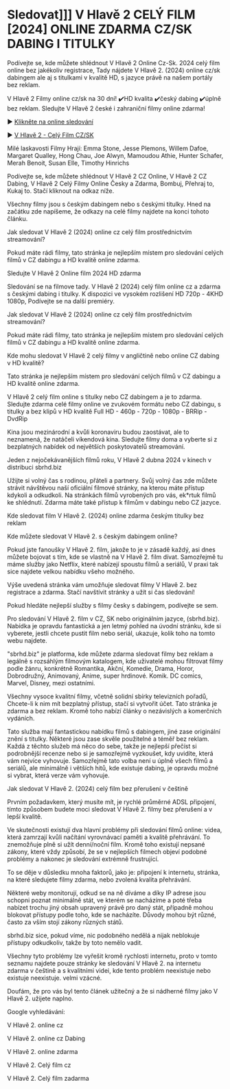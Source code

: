 # Sledovat]]] V Hlavě 2 CELÝ FILM [2024] ONLINE ZDARMA CZ/SK DABING I TITULKY

Podívejte se, kde můžete shlédnout V Hlavě 2 Online Cz-Sk. 2024 celý film online bez jakékoliv registrace, Tady nájdete V Hlavě 2. (2024) online cz/sk dabingem ale aj s titulkami v kvalitě HD, s jazyce právě na našem portály bez reklam.

V Hlavě 2 Filmy online cz/sk na 30 dní! ✔️HD kvalita ✔️český dabing ✔️úplně bez reklam. Sledujte V Hlavě 2 české i zahraniční filmy online zdarma!

► [Klikněte na online sledování](https://sbrhd.biz/cs/movie/1022789)

► [V Hlavě 2 - Celý Film CZ/SK](https://sbrhd.biz/cs/movie/1022789)


Milé laskavosti Filmy Hrají: Emma Stone, Jesse Plemons, Willem Dafoe, Margaret Qualley, Hong Chau, Joe Alwyn, Mamoudou Athie, Hunter Schafer, Merah Benoit, Susan Elle, Timothy Hinrichs

Podívejte se, kde můžete shlédnout V Hlavě 2 CZ Online, V Hlavě 2 CZ Dabing, V Hlavě 2 Celý Filmy Online Česky a Zdarma, Bombuj, Přehraj to, Kukaj to. Stačí kliknout na odkaz níže.

Všechny filmy jsou s českým dabingem nebo s českými titulky. Hned na začátku zde napíšeme, že odkazy na celé filmy najdete na konci tohoto článku.


Jak sledovat V Hlavě 2 (2024) online cz celý film prostřednictvím streamování?

Pokud máte rádi filmy, tato stránka je nejlepším místem pro sledování celých filmů v CZ dabingu a HD kvalitě online zdarma.

Sledujte V Hlavě 2 Online film 2024 HD zdarma


Sledování se na filmove tady. V Hlavě 2 (2024) celý film online cz a zdarma s českými dabing i titulky. K dispozici ve vysokém rozlišení HD 720p - 4KHD 1080p, Podívejte se na další premiéry.


Jak sledovat V Hlavě 2 (2024) online cz celý film prostřednictvím streamování?

Pokud máte rádi filmy, tato stránka je nejlepším místem pro sledování celých filmů v CZ dabingu a HD kvalitě online zdarma.




Kde mohu sledovat V Hlavě 2 celý filmy v angličtině nebo online CZ dabing v HD kvalitě?



Tato stránka je nejlepším místem pro sledování celých filmů v CZ dabingu a HD kvalitě online zdarma.



V Hlavě 2 celý film online s titulky nebo CZ dabingem a je to zdarma. Sledujte zdarma celé filmy online ve zvukovém formátu nebo CZ dabingu, s titulky a bez klipů v HD kvalitě Full HD - 460p - 720p - 1080p - BRRip - DvdRip



Kina jsou mezinárodní a kvůli koronaviru budou zaostávat, ale to neznamená, že natáčeli víkendová kina. Sledujte filmy doma a vyberte si z bezplatných nabídek od největších poskytovatelů streamování.



Jeden z nejočekávanějších filmů roku, V Hlavě 2 dubna 2024 v kinech v distribuci sbrhd.biz



Užijte si volný čas s rodinou, přáteli a partnery. Svůj volný čas zde můžete strávit návštěvou naší oficiální filmové stránky, na kterou máte přístup kdykoli a odkudkoli. Na stránkách filmů vyrobených pro vás, ek*rtuk filmů ke shlédnutí. Zdarma máte také přístup k filmům v dabingu nebo CZ jazyce.


Kde sledovat film V Hlavě 2. (2024) online zdarma českým titulky bez reklam



Kde můžete sledovat V Hlavě 2. s českým dabingem online?



Pokud jste fanoušky V Hlavě 2. film, jakože to je v zásadě každý, asi dnes můžete bojovat s tím, kde se vlastně na V Hlavě 2. film dívat. Samozřejmě tu máme služby jako Netflix, které nabízejí spoustu filmů a seriálů, V praxi tak sice najdete velkou nabídku všeho možného.



Výše uvedená stránka vám umožňuje sledovat filmy V Hlavě 2. bez registrace a zdarma. Stačí navštívit stránky a užít si čas sledování!



Pokud hledáte nejlepší služby s filmy česky s dabingem, podívejte se sem.



Pro sledování V Hlavě 2. film v CZ, SK nebo originálním jazyce, (sbrhd.biz). Nabídka je opravdu fantastická a jen letmý pohled na úvodní stránku, kde si vyberete, jestli chcete pustit film nebo seriál, ukazuje, kolik toho na tomto webu najdete.



"sbrhd.biz" je platforma, kde můžete zdarma sledovat filmy bez reklam a legálně s rozsáhlým filmovým katalogem, kde uživatelé mohou filtrovat filmy podle žánru, konkrétně Romantika, Akční, Komedie, Drama, Horor, Dobrodružný, Animovaný, Anime, super hrdinové. Komik. DC comics, Marvel, Disney, mezi ostatními.



Všechny vysoce kvalitní filmy, včetně solidní sbírky televizních pořadů, Chcete-li k nim mít bezplatný přístup, stačí si vytvořit účet. Tato stránka je zdarma a bez reklam. Kromě toho nabízí články o nezávislých a komerčních vydáních.



Tato služba mají fantastickou nabídku filmů s dabingem, jiné zase originální znění s titulky. Některé jsou zase skvěle použitelné a téměř bez reklam. Každá z těchto služeb má něco do sebe, takže je nejlepší přečíst si podrobnější recenze nebo si je samozřejmě vyzkoušet, kdy uvidíte, která vám nejvíce vyhovuje. Samozřejmě tato volba není u úplně všech filmů a seriálů, ale minimálně i větších hitů, kde existuje dabing, je opravdu možné si vybrat, která verze vám vyhovuje.





Jak sledovat V Hlavě 2. (2024) celý film bez přerušení v češtině





Prvním požadavkem, který musíte mít, je rychlé průměrné ADSL připojení, tímto způsobem budete moci sledovat V Hlavě 2. filmy bez přerušení a v lepší kvalitě.



Ve skutečnosti existují dva hlavní problémy při sledování filmů online: videa, která zamrzají kvůli načítání vyrovnávací paměti a kvalitě přehrávání. To znemožňuje plně si užít denní/noční film. Kromě toho existují nepsané zákony, které vždy způsobí, že se v nejlepších filmech objeví podobné problémy a nakonec je sledování extrémně frustrující.



To se děje v důsledku mnoha faktorů, jako je: připojení k internetu, stránka, na které sledujete filmy zdarma, nebo zvolená kvalita přehrávání.



Některé weby monitorují, odkud se na ně díváme a díky IP adrese jsou schopni poznat minimálně stát, ve kterém se nacházíme a poté třeba nabízet trochu jiný obsah upravený právě pro daný stát, případně mohou blokovat přístupy podle toho, kde se nacházíte. Důvody mohou být různé, často za vším stojí zákony různých států.



sbrhd.biz sice, pokud víme, nic podobného nedělá a nijak neblokuje přístupy odkudkoliv, takže by toto nemělo vadit.



Všechny tyto problémy lze vyřešit kromě rychlosti internetu, proto v tomto seznamu najdete pouze stránky ke sledování V Hlavě 2. na internetu zdarma v češtině a s kvalitními videi, kde tento problém neexistuje nebo existuje neexistuje. velmi vzácné.



Doufám, že pro vás byl tento článek užitečný a že si nádherné filmy jako V Hlavě 2. užijete naplno.





Google vyhledávání:



V Hlavě 2. online cz



V Hlavě 2. online cz Dabing



V Hlavě 2. online zdarma



V Hlavě 2. Celý film cz



V Hlavě 2. Celý film zadarma
